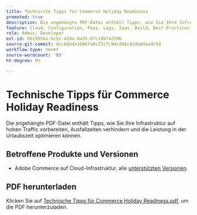 ```yaml
---
title: Technische Tipps für Commerce Holiday Readiness
promoted: true
description: Die angehängte PDF-Datei enthält Tipps, wie Sie Ihre Infrastruktur auf hohen Traffic vorbereiten, Ausfallzeiten verhindern und die Leistung in der Urlaubszeit optimieren können.
feature: Cloud, Configuration, Paas, Logs, Iaas, Build, Best Practices
role: Admin, Developer
exl-id: b61955ba-bc52-42de-8a55-07c19bf42596
source-git-commit: dccb8dde1666fa0c72c7c94cd94c82daddaadc54
workflow-type: tm+mt
source-wordcount: '85'
ht-degree: 0%

---
```


# Technische Tipps für Commerce Holiday Readiness

Die angehängte PDF-Datei enthält Tipps, wie Sie Ihre Infrastruktur auf hohen Traffic vorbereiten, Ausfallzeiten verhindern und die Leistung in der Urlaubszeit optimieren können.

## Betroffene Produkte und Versionen

* Adobe Commerce auf Cloud-Infrastruktur, alle [unterstützten Versionen](https://www.adobe.com/content/dam/cc/en/legal/terms/enterprise/pdfs/Adobe-Commerce-Software-Lifecycle-Policy.pdf).

## PDF herunterladen

Klicken Sie auf [Technische Tipps für Commerce Holiday Readiness.pdf](assets/tech-tips-for-commerce-holiday-readiness.pdf), um die PDF herunterzuladen.
